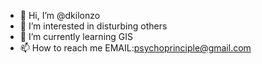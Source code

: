 - 👋 Hi, I’m @dkilonzo
- 👀 I’m interested in disturbing others
- 🌱 I’m currently learning GIS
- 📫 How to reach me EMAIL:psychoprinciple@gmail.com

<!---
dkilonzo/dkilonzo is a ✨ special ✨ repository because its `README.md` (this file) appears on your GitHub profile.
You can click the Preview link to take a look at your changes.
--->
